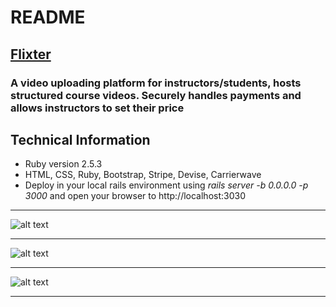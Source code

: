 # README
## [Flixter](https://flixter-cooper-holmes.herokuapp.com)
### A video uploading platform for instructors/students, hosts structured course videos. Securely handles payments and allows instructors to set their price 


## Technical Information
* Ruby version 2.5.3
* HTML, CSS, Ruby, Bootstrap, Stripe, Devise, Carrierwave
* Deploy in your local rails environment using *rails server -b 0.0.0.0 -p 3000* and open your browser to http://localhost:3030
***

![alt text](https://i.imgur.com/MuwcQO0.png "Flixter")
***
![alt text](https://i.imgur.com/NYvrUHU.png "Flixter2")
***
![alt text](https://i.imgur.com/1KJ2Siu.png "Flixter3")
***
